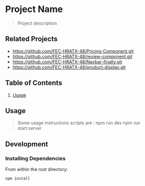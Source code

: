 # Project Name

> Project description

## Related Projects

  - https://github.com/FEC-HRATX-48/Pricing-Component.git
  - https://github.com/FEC-HRATX-48/review-component.git
  - https://github.com/FEC-HRATX-48/Navbar-finally.git
  - https://github.com/FEC-HRATX-48/product-display.git

## Table of Contents

1. [Usage](#Usage)


## Usage

> Some usage instructions
 scripts are :
 npm run dev
 npm run start:server
## Development

### Installing Dependencies

From within the root directory:

```sh
npm install
```

